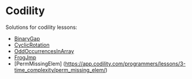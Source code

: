 # Codility

Solutions for codility lessons:

* [BinaryGap](https://app.codility.com/programmers/lessons/1-iterations/binary_gap/)
* [CyclicRotation](https://app.codility.com/programmers/lessons/2-arrays/cyclic_rotation/)
* [OddOccurrencesInArray](https://app.codility.com/programmers/lessons/2-arrays/odd_occurrences_in_array/)
* [FrogJmp](https://app.codility.com/programmers/lessons/3-time_complexity/frog_jmp/)
* [PermMissingElem] (https://app.codility.com/programmers/lessons/3-time_complexity/perm_missing_elem/)
